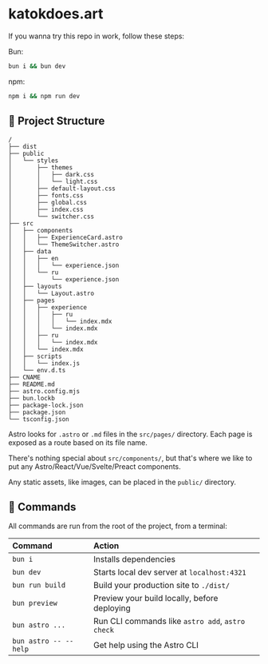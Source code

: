 # katokdoes.art

If you wanna try this repo in work, follow these steps:

Bun:
```bash
bun i && bun dev
```

npm:
```bash
npm i && npm run dev
```

## 🚀 Project Structure

```text
/
├── dist
├── public
│   └── styles
│       ├── themes
│       │   ├── dark.css
│       │   └── light.css
│       ├── default-layout.css
│       ├── fonts.css
│       ├── global.css
│       ├── index.css
│       └── switcher.css
├── src
│   ├── components
│   │   ├── ExperienceCard.astro
│   │   └── ThemeSwitcher.astro
│   ├── data
│   │   ├── en
│   │   │   └── experience.json
│   │   └── ru
│   │       └── experience.json
│   ├── layouts
│   │   └── Layout.astro
│   ├── pages
│   │   ├── experience
│   │   │   ├── ru
│   │   │   │   └── index.mdx
│   │   │   └── index.mdx
│   │   ├── ru
│   │   │   └── index.mdx
│   │   └── index.mdx
│   ├── scripts
│   │   └── index.js
│   └── env.d.ts
├── CNAME
├── README.md
├── astro.config.mjs
├── bun.lockb
├── package-lock.json
├── package.json
└── tsconfig.json
```

Astro looks for `.astro` or `.md` files in the `src/pages/` directory. Each page is exposed as a route based on its file name.

There's nothing special about `src/components/`, but that's where we like to put any Astro/React/Vue/Svelte/Preact components.

Any static assets, like images, can be placed in the `public/` directory.

## 🧞 Commands

All commands are run from the root of the project, from a terminal:

| Command               | Action                                           |
| :-------------------- | :----------------------------------------------- |
| `bun i`               | Installs dependencies                            |
| `bun dev`             | Starts local dev server at `localhost:4321`      |
| `bun run build`       | Build your production site to `./dist/`          |
| `bun preview`         | Preview your build locally, before deploying     |
| `bun astro ...`       | Run CLI commands like `astro add`, `astro check` |
| `bun astro -- --help` | Get help using the Astro CLI                     |
